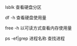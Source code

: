 lsblk                     查看硬盘分区

df -h                    查看硬盘使用量

free -h                   以可读方式查看内存使用量

ps -ef|grep 进程名称       查找进程          
